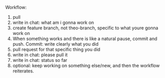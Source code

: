 Workflow:

1. pull
2. write in chat: what am i gonna work on
3. create feature branch, not theo-branch, specific to what youre gonna work on
4. When something works and there is like a natural pause, commit and push. Commit: write clearly what you did
5. pull request for that specific thing you did
6. write in chat: please pull it
7. write in chat: status so far
8. optional: keep working on something else/new, and then the workflow reiterates.

